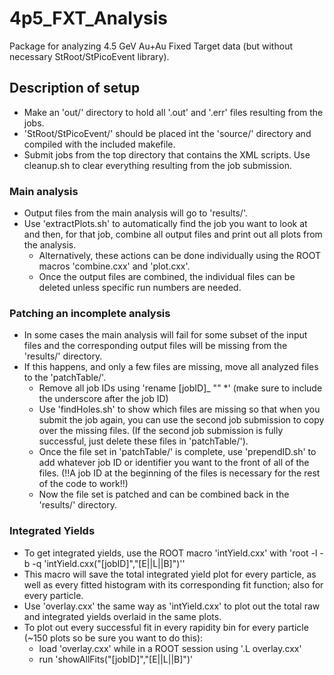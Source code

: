 # 4p5_FXT_Analysis
Package for analyzing 4.5 GeV Au+Au Fixed Target data (but without necessary StRoot/StPicoEvent library).

## Description of setup

* Make an 'out/' directory to hold all '.out' and '.err' files resulting from the jobs. 
* 'StRoot/StPicoEvent/' should be placed int the 'source/' directory and compiled with the included makefile.
* Submit jobs from the top directory that contains the XML scripts. Use cleanup.sh to clear everything resulting from the job submission.

### Main analysis
* Output files from the main analysis will go to 'results/'. 
* Use 'extractPlots.sh' to automatically find the job you want to look at and then, for that job, combine all output files and print out all plots from the analysis.
  * Alternatively, these actions can be done individually using the ROOT macros 'combine.cxx' and 'plot.cxx'.
  * Once the output files are combined, the individual files can be deleted unless specific run numbers are needed.
  
### Patching an incomplete analysis
* In some cases the main analysis will fail for some subset of the input files and the corresponding output files will be missing from the 'results/' directory.
* If this happens, and only a few files are missing, move all analyzed files to the 'patchTable/'.
  * Remove all job IDs using 'rename \[jobID\]_ \"\" \*' (make sure to include the underscore after the job ID)
  * Use 'findHoles.sh' to show which files are missing so that when you submit the job again, you can use the second job submission to copy over the missing files. (If the second job submission is fully successful, just delete these files in 'patchTable/').
  * Once the file set in 'patchTable/' is complete, use 'prependID.sh' to add whatever job ID or identifier you want to the front of all of the files. (!!A job ID at the beginning of the files is necessary for the rest of the code to work!!)
  * Now the file set is patched and can be combined back in the 'results/' directory.
  
### Integrated Yields
* To get integrated yields, use the ROOT macro 'intYield.cxx' with 'root -l -b -q \'intYield.cxx(\"\[jobID\]\",\"\[E||L||B\]\")\''
* This macro will save the total integrated yield plot for every particle, as well as every fitted histogram with its corresponding fit function; also for every particle.
* Use 'overlay.cxx' the same way as 'intYield.cxx' to plot out the total raw and integrated yields overlaid in the same plots.
* To plot out every successful fit in every rapidity bin for every particle (~150 plots so be sure you want to do this):
  * load 'overlay.cxx' while in a ROOT session using '.L overlay.cxx'
  * run 'showAllFits(\"\[jobID\]\",\"\[E||L||B\]\")'


